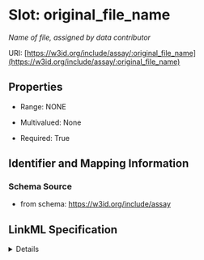 # Slot: original_file_name
_Name of file, assigned by data contributor_


URI: [https://w3id.org/include/assay/:original_file_name](https://w3id.org/include/assay/:original_file_name)



<!-- no inheritance hierarchy -->




## Properties

* Range: NONE
* Multivalued: None



* Required: True





## Identifier and Mapping Information







### Schema Source


* from schema: https://w3id.org/include/assay




## LinkML Specification

<details>
```yaml
name: original_file_name
definition_uri: include:original_file_name
description: Name of file, assigned by data contributor
title: Original File Name
from_schema: https://w3id.org/include/assay
rank: 1000
alias: original_file_name
domain_of:
- DataFile
required: true

```
</details>